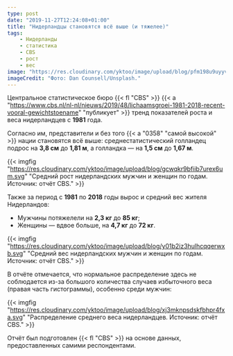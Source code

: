 ```yaml
---
type: post
date: "2019-11-27T12:24:08+01:00"
title: "Нидерландцы становятся всё выше (и тяжелее)"
tags:
    - Нидерланды
    - статистика
    - CBS
    - рост
    - вес
image: "https://res.cloudinary.com/yktoo/image/upload/blog/pfm198u9uyyvwt0biowr.jpg"
imageCredit: "Фото: Dan Counsell/Unsplash."
---
```


Центральное статистическое бюро {{< fl "CBS" >}} {{< a "https://www.cbs.nl/nl-nl/nieuws/2019/48/lichaamsgroei-1981-2018-recent-vooral-gewichtstoename" "публикует" >}} тренд показателей роста и веса нидерландцев с **1981** года.

Согласно им, представители и без того {{< a "0358" "самой высокой" >}} нации становятся всё выше: среднестатистический голландец подрос на **3,8 см** до **1,81 м**, а голландка — на **1,5 см** до **1,67 м**.

<!--more-->

{{< imgfig "https://res.cloudinary.com/yktoo/image/upload/blog/gcwqkr9bfiib7urex6um.svg" "Средний рост нидерландских мужчин и женщин по годам. Источник: отчёт CBS." >}}

Также за период с **1981** по **2018** годы вырос и средний вес жителя Нидерландов:

* Мужчины потяжелели на **2,3 кг** до **85 кг**;
* Женщины — вдвое больше, на **4,7 кг** до **72 кг**.

{{< imgfig "https://res.cloudinary.com/yktoo/image/upload/blog/y01b2iz3hulhcqqerwxb.svg" "Средний вес нидерландских мужчин и женщин по годам. Источник: отчёт CBS." >}}

В отчёте отмечается, что нормальное распределение здесь не соблюдается из-за большого количества случаев избыточного веса (правая часть гистограммы), особенно среди мужчин:

{{< imgfig "https://res.cloudinary.com/yktoo/image/upload/blog/xj3mknpsdskfbhpr4fxa.svg" "Распределение среднего веса нидерландцев. Источник: отчёт CBS." >}}

Отчёт был подготовлен {{< fl "CBS" >}} на основе данных, предоставленных самими респондентами.